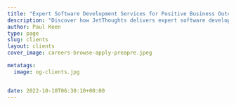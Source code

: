 ```yaml
---
title: "Expert Software Development Services for Positive Business Outcomes"
description: "Discover how JetThoughts delivers expert software development services, including fractional CTO, product management, and QA, to help businesses achieve positive outcomes. Contact us for a free consultation!"
author: Paul Keen
type: page
slug: clients
layout: clients
cover_image: careers-browse-apply-preapre.jpeg

metatags:
  image: og-clients.jpg


date: 2022-10-10T06:30:10+00:00
---
```

